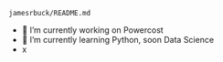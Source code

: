 ```jamesrbuck/README.md```
- 🔭 I’m currently working on Powercost
- 🌱 I’m currently learning Python, soon Data Science
- x
